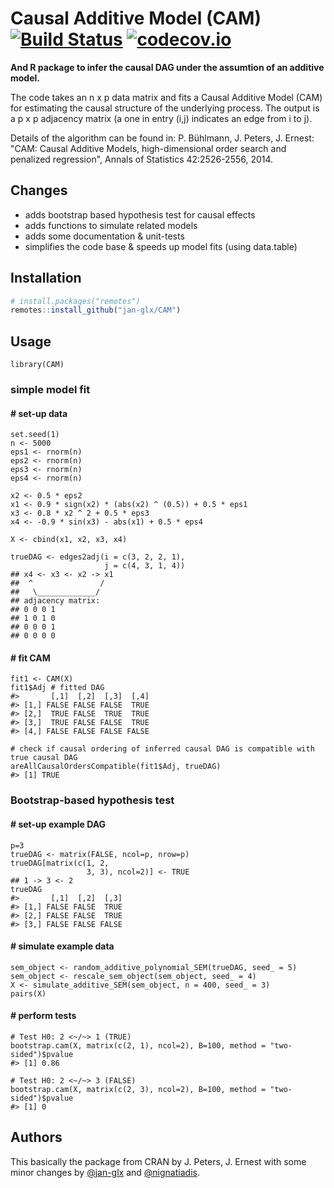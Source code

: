 # Causal Additive Model (CAM) [![Build Status](https://travis-ci.org/jan-glx/CAM.svg)](https://travis-ci.org/jan-glx/CAM) [![codecov.io](http://codecov.io/github/jan-glx/CAM/coverage.svg?branch=master)](http://codecov.io/github/jan-glx/CAM?branch=master)
**And R package to infer the causal DAG under the assumtion of an additive model.**

The code takes an n x p data matrix and fits a Causal Additive Model (CAM) for estimating the causal structure of the underlying process. The output is a p x p adjacency matrix (a one in entry (i,j) indicates an edge from i to j). 

Details of the algorithm can be found in: P. Bühlmann, J. Peters, J. Ernest: "CAM: Causal Additive Models, high-dimensional order search and penalized regression", Annals of Statistics 42:2526-2556, 2014.
## Changes
* adds bootstrap based hypothesis test for causal effects
* adds functions to simulate related models
* adds some documentation & unit-tests
* simplifies the code base & speeds up model fits (using data.table)

## Installation
```r
# install.packages("remotes")
remotes::install_github("jan-glx/CAM")
```

## Usage
```
library(CAM)
```
### simple model fit
#### # set-up data
```
set.seed(1)
n <- 5000
eps1 <- rnorm(n)
eps2 <- rnorm(n)
eps3 <- rnorm(n)
eps4 <- rnorm(n)

x2 <- 0.5 * eps2
x1 <- 0.9 * sign(x2) * (abs(x2) ^ (0.5)) + 0.5 * eps1
x3 <- 0.8 * x2 ^ 2 + 0.5 * eps3
x4 <- -0.9 * sin(x3) - abs(x1) + 0.5 * eps4

X <- cbind(x1, x2, x3, x4)

trueDAG <- edges2adj(i = c(3, 2, 2, 1),
                     j = c(4, 3, 1, 4)) 
## x4 <- x3 <- x2 -> x1 
##  ^               /
##   \_____________/
## adjacency matrix:
## 0 0 0 1
## 1 0 1 0
## 0 0 0 1
## 0 0 0 0
```
#### # fit CAM
```
fit1 <- CAM(X)
fit1$Adj # fitted DAG
#>       [,1]  [,2]  [,3]  [,4]
#> [1,] FALSE FALSE FALSE  TRUE
#> [2,]  TRUE FALSE  TRUE  TRUE
#> [3,]  TRUE FALSE FALSE  TRUE
#> [4,] FALSE FALSE FALSE FALSE

# check if causal ordering of inferred causal DAG is compatible with true causal DAG
areAllCausalOrdersCompatible(fit1$Adj, trueDAG)
#> [1] TRUE
```
### Bootstrap-based hypothesis test
#### # set-up example DAG
```
p=3
trueDAG <- matrix(FALSE, ncol=p, nrow=p)
trueDAG[matrix(c(1, 2,
                 3, 3), ncol=2)] <- TRUE
## 1 -> 3 <- 2
trueDAG
#>       [,1]  [,2]  [,3]
#> [1,] FALSE FALSE  TRUE
#> [2,] FALSE FALSE  TRUE
#> [3,] FALSE FALSE FALSE
```
#### # simulate example data
```
sem_object <- random_additive_polynomial_SEM(trueDAG, seed_ = 5)
sem_object <- rescale_sem_object(sem_object, seed_ = 4)
X <- simulate_additive_SEM(sem_object, n = 400, seed_ = 3)
pairs(X)
```
#### # perform tests
```
# Test H0: 2 <~/~> 1 (TRUE)
bootstrap.cam(X, matrix(c(2, 1), ncol=2), B=100, method = "two-sided")$pvalue 
#> [1] 0.86

# Test H0: 2 <~/~> 3 (FALSE)
bootstrap.cam(X, matrix(c(2, 3), ncol=2), B=100, method = "two-sided")$pvalue 
#> [1] 0
```

## Authors
This basically the package from CRAN by J. Peters, J. Ernest with some minor changes by [@jan-glx](https://github.com/jan-glx) and [@nignatiadis](https://github.com/nignatiadis).
